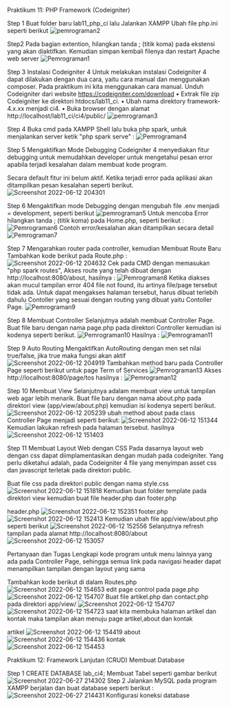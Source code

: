 Praktikum 11: PHP Framework (Codeigniter)

Step 1
Buat folder baru lab11_php_ci lalu Jalankan XAMPP Ubah file php.ini seperti berikut 
![pemrograman2](https://user-images.githubusercontent.com/73973590/173235986-caa230d6-e252-4203-a64a-6ffd55f5f112.png)

Step2
Pada bagian extention, hilangkan tanda ; (titik koma) pada ekstensi yang akan diaktifkan. Kemudian simpan kembali filenya dan restart Apache web server
![Pemrograman1](https://user-images.githubusercontent.com/73973590/173236030-c331fa97-feab-4741-ab73-39a7478a534c.png)

Step 3
Instalasi Codeigniter 4
Untuk melakukan instalasi Codeigniter 4 dapat dilakukan dengan dua cara, yaitu cara manual dan menggunakan composer. Pada praktikum ini kita menggunakan cara manual.
Unduh Codeigniter dari website https://codeigniter.com/download • Extrak file zip Codeigniter ke direktori htdocs/lab11_ci. • Ubah nama direktory framework-4.x.xx menjadi ci4. • Buka browser dengan alamat http://localhost/lab11_ci/ci4/public/
![pemrograman3](https://user-images.githubusercontent.com/73973590/173236076-d38ff867-ceba-43da-9235-d6023d228a08.png)

Step 4
Buka cmd pada XAMPP Shell lalu buka php spark, untuk menjalankan server ketik "php spark serve" :
![Pemrograman4](https://user-images.githubusercontent.com/73973590/173236101-8f11552a-d695-41c6-8dcb-7905635382a4.png)

Step 5 
Mengaktifkan Mode Debugging
Codeigniter 4 menyediakan fitur debugging untuk memudahkan developer untuk mengetahui pesan error apabila terjadi kesalahan dalam membuat kode program.

Secara default fitur ini belum aktif. Ketika terjadi error pada aplikasi akan ditampilkan pesan kesalahan seperti berikut.
![Screenshot 2022-06-12 204301](https://user-images.githubusercontent.com/73973590/173236140-5fed9e00-9f34-4162-9eb5-d8478c14a5f8.png)

Step 6
Mengaktifkan mode Debugging dengan mengubah file .env menjadi = development, seperti berikut 
![pemrograman5](https://user-images.githubusercontent.com/73973590/173236167-b05c6a58-76f1-4f2c-9cf4-f44d872154fd.png)
Untuk mencoba Error hilangkan tanda ; (titik koma) pada Home.php, seperti berikut :
![Pemrograman6](https://user-images.githubusercontent.com/73973590/173236185-b0a9f197-f801-4df4-987b-d0c35c4dd556.png)
Contoh error/kesalahan akan ditampilkan secara detail
![Pemrograman7](https://user-images.githubusercontent.com/73973590/173236200-8ff83067-cbe7-4955-8e11-61449a064454.png)


Step 7
Mengarahkan router pada controller, kemudian Membuat Route Baru Tambahkan kode berikut pada Route.php :
![Screenshot 2022-06-12 204632](https://user-images.githubusercontent.com/73973590/173236297-06f98323-522e-4938-9f36-38d638edc767.png)
Cek pada CMD dengan memasukan "php spark routes", Akses route yang telah dibuat dengan http://localhost:8080/about, hasilnya :
![Pemrograman8](https://user-images.githubusercontent.com/73973590/173236241-1fa6a9eb-5d58-48db-8b9e-a0acfcb4817f.png)
Ketika diakses akan mucul tampilan error 404 file not found, itu artinya file/page tersebut tidak ada. Untuk dapat mengakses halaman tersebut, harus dibuat terlebih dahulu Contoller yang sesuai dengan routing yang dibuat yaitu Contoller Page.
![Pemrograman9](https://user-images.githubusercontent.com/73973590/173236357-a8ca7922-5807-4063-a0cc-15e9a9f1c64d.png)

Step 8
Membuat Controller
Selanjutnya adalah membuat Controller Page. Buat file baru dengan nama page.php pada direktori Controller kemudian isi kodenya seperti berikut.
![Pemrograman10](https://user-images.githubusercontent.com/73973590/173236372-bb9d28d0-0bd2-4501-a90c-17df77295ea1.png)
Hasilnya :
![Pemrograman11](https://user-images.githubusercontent.com/73973590/173236380-a952006c-73a1-43fe-9342-e073b0f29af2.png)

Step 9
Auto Routing
Mengaktifkan AutoRouting dengan men set nilai true/false, jika true maka fungsi akan aktif
![Screenshot 2022-06-12 204919](https://user-images.githubusercontent.com/73973590/173236431-e9e1db5f-7e32-4348-a91b-d9eef5c04e26.png)
Tambahkan method baru pada Controller Page seperti berikut untuk page Term of Services
![Pemrograman13](https://user-images.githubusercontent.com/73973590/173236472-7bf1fb2b-0b9e-4f33-b896-4c2fa989b0e7.png)
Akses http://localhost:8080/page/tos hasilnya :
![Pemrograman12](https://user-images.githubusercontent.com/73973590/173236463-8967b86c-a606-495d-91c0-d13b9b36c8d9.png)


Step 10
Membuat View
Selanjutnya adalam membuat view untuk tampilan web agar lebih menarik. Buat file baru dengan nama about.php pada direktori view (app/view/about.php) kemudian isi kodenya seperti berikut.
![Screenshot 2022-06-12 205239](https://user-images.githubusercontent.com/73973590/173236557-609a472d-41e2-4b5a-a523-0b6babe2e24f.png)
ubah method about pada class Controller Page menjadi seperti berikut:
![Screenshot 2022-06-12 151344](https://user-images.githubusercontent.com/73973590/173236514-7fa225e1-951d-4bb6-b899-c996672dd482.png)
Kemudian lakukan refresh pada halaman tersebut. hasilnya
![Screenshot 2022-06-12 151403](https://user-images.githubusercontent.com/73973590/173236575-39d2cb89-4c68-4e00-8640-e4487cdcc4c7.png)

Step 11
Membuat Layout Web dengan CSS
Pada dasarnya layout web dengan css dapat diimplamentasikan dengan mudah pada codeigniter. Yang perlu diketahui adalah, pada Codeigniter 4 file yang menyimpan asset css dan javascript terletak pada direktori public.

Buat file css pada direktori public dengan nama style.css
![Screenshot 2022-06-12 151818](https://user-images.githubusercontent.com/73973590/173236606-28ab82f8-5f3e-47c6-a149-2e304ffa1124.png)
Kemudian buat folder template pada direktori view kemudian buat file header.php dan footer.php

header.php
![Screenshot 2022-06-12 152351](https://user-images.githubusercontent.com/73973590/173236619-a031ff31-ff29-4189-a82f-3d1691b09e4e.png)
footer.php
![Screenshot 2022-06-12 152413](https://user-images.githubusercontent.com/73973590/173236633-e6344848-aacb-4ccc-93b0-c63d3e9f74f3.png)
Kemudian ubah file app/view/about.php seperti berikut
![Screenshot 2022-06-12 152556](https://user-images.githubusercontent.com/73973590/173236658-80a39b03-b63a-4fb5-89ec-ecc17581c88d.png)
Selanjutnya refresh tampilan pada alamat http://localhost:8080/about
![Screenshot 2022-06-12 153057](https://user-images.githubusercontent.com/73973590/173236671-63052d88-eeb1-4af8-aadd-b8cb4813ae97.png)


Pertanyaan dan Tugas
Lengkapi kode program untuk menu lainnya yang ada pada Controller Page, sehingga semua link pada navigasi header dapat menampilkan tampilan dengan layout yang sama

Tambahkan kode berikut di dalam Routes.php
![Screenshot 2022-06-12 154653](https://user-images.githubusercontent.com/73973590/173236688-2d93d159-100e-439f-9d7b-30cf4395f2a8.png)
edit page control pada page.php
![Screenshot 2022-06-12 154707](https://user-images.githubusercontent.com/73973590/173236705-3b866d55-22a2-4e24-86f4-244880173d08.png)
Buat file artikel.php dan contact.php pada direktori app/view/
![Screenshot 2022-06-12 154707](https://user-images.githubusercontent.com/73973590/173236733-05fd1fe7-42d9-4afc-8dc1-e1697ee60294.png)
![Screenshot 2022-06-12 154723](https://user-images.githubusercontent.com/73973590/173236761-90fbdf9c-495e-4109-9168-607ce3bb1fca.png)
saat kita membuka halaman artikel dan kontak maka tampilan akan menuju page artikel,about dan kontak

artikel
![Screenshot 2022-06-12 154419](https://user-images.githubusercontent.com/73973590/173236775-650ffbef-a1ad-432b-aa49-7b3c77496c91.png)
about
![Screenshot 2022-06-12 154436](https://user-images.githubusercontent.com/73973590/173236786-689dd255-f126-4c2b-b583-5e3dfd5ce499.png)
kontak
![Screenshot 2022-06-12 154453](https://user-images.githubusercontent.com/73973590/173236816-69b7c595-ae6c-4585-9a29-2192c93bc546.png)


Praktikum 12: Framework Lanjutan (CRUD)
Membuat Database

Step 1
CREATE DATABASE lab_ci4; Membuat Tabel seperti gambar berikut
![Screenshot 2022-06-27 214302](https://user-images.githubusercontent.com/73973590/175968340-f1732731-0957-4e9b-b953-7faf92d2d1d3.png)
Step 2
Jalankan MySQL pada program XAMPP berjalan dan buat database seperti berikut :
![Screenshot 2022-06-27 214431](https://user-images.githubusercontent.com/73973590/175968605-8bec2ad6-8821-4125-9b91-656ca377747d.png)
Konfigurasi koneksi database
